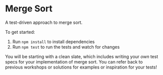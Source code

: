 # Merge Sort

A test-driven approach to merge sort.

To get started:

1. Run `npm install` to install dependencies
2. Run `npm test` to run the tests and watch for changes

You will be starting with a clean slate, which includes writing your _own_ test specs for your implementation of merge sort. You can refer back to previous workshops or solutions for examples or inspiration for your tests!
